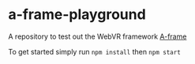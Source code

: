 # a-frame-playground

A repository to test out the WebVR framework [A-frame](https://aframe.io/)

To get started simply run `npm install` then `npm start`
